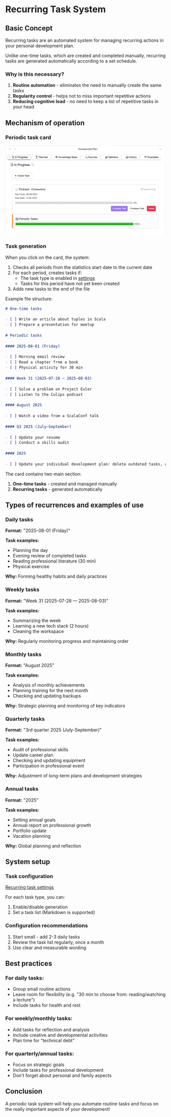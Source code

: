 # Recurring Task System

## Basic Concept

Recurring tasks are an automated system for managing recurring actions in your personal development plan.

Unlike one-time tasks, which are created and completed manually,
recurring tasks are generated automatically according to a set schedule.

### Why is this necessary?

1. **Routine automation** - eliminates the need to manually create the same tasks
2. **Regularity control** - helps not to miss important repetitive actions
3. **Reducing cognitive load** - no need to keep a list of repetitive tasks in your head

## Mechanism of operation

### Periodic task card

![Periodic tasks](images/periodicTask.png)

### Task generation

When you click on the card, the system:

1. Checks all periods from the statistics start date to the current date
2. For each period, creates tasks if:
   - The task type is enabled in [settings](settings.md)
   - Tasks for this period have not yet been created
3. Adds new tasks to the end of the file

Example file structure:

```markdown
# One-time tasks

- [ ] Write an article about tuples in Scala
- [ ] Prepare a presentation for meetup

# Periodic tasks

#### 2025-08-01 (Friday)

- [ ] Morning email review
- [ ] Read a chapter from a book
- [ ] Physical activity for 30 min

#### Week 31 (2025-07-28 — 2025-08-03)

- [ ] Solve a problem on Project Euler
- [ ] Listen to the Culips podcast

#### August 2025

- [ ] Watch a video from a ScalaConf talk

#### Q3 2025 (July—September)

- [ ] Update your resume
- [ ] Conduct a skills audit

#### 2025

- [ ] Update your individual development plan: delete outdated tasks, detail current ones
```

The card contains two main section:

1. **One-time tasks** - created and managed manually
2. **Recurring tasks** - generated automatically

## Types of recurrences and examples of use

### Daily tasks

**Format:** "2025-08-01 (Friday)"

**Task examples:**

- Planning the day
- Evening review of completed tasks
- Reading professional literature (30 min)
- Physical exercise

**Why:** Forming healthy habits and daily practices

### Weekly tasks

**Format:** "Week 31 (2025-07-28 — 2025-08-03)"

**Task examples:**

- Summarizing the week
- Learning a new tech stack (2 hours)
- Cleaning the workspace

**Why:** Regularly monitoring progress and maintaining order

### Monthly tasks

**Format:** "August 2025"

**Task examples:**

- Analysis of monthly achievements
- Planning training for the next month
- Checking and updating backups

**Why:** Strategic planning and monitoring of key indicators

### Quarterly tasks

**Format:** "3rd quarter 2025 (July-September)"

**Task examples:**

- Audit of professional skills
- Update career plan
- Checking and updating equipment
- Participation in professional event

**Why:** Adjustment of long-term plans and development strategies

### Annual tasks

**Format:** "2025"

**Task examples:**

- Setting annual goals
- Annual report on professional growth
- Portfolio update
- Vacation planning

**Why:** Global planning and reflection

## System setup

### Task configuration

[Recurring task settings](settings.md)

For each task type, you can:

1. Enable/disable generation
2. Set a task list (Markdown is supported)

### Configuration recommendations

1. Start small - add 2-3 daily tasks
2. Review the task list regularly, once a month
3. Use clear and measurable wording

## Best practices

### For daily tasks:

- Group small routine actions
- Leave room for flexibility (e.g. "30 min to choose from: reading/watching a lecture")
- Include tasks for health and rest

### For weekly/monthly tasks:

- Add tasks for reflection and analysis
- Include creative and developmental activities
- Plan time for "technical debt"

### For quarterly/annual tasks:

- Focus on strategic goals
- Include tasks for professional development
- Don't forget about personal and family aspects

## Conclusion

A periodic task system will help you automate routine tasks
and focus on the really important aspects of your development!
